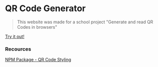 # QR Code Generator

> This website was made for a school project "Generate and read QR Codes in browsers"

[Try it out!](https://bluewolf787.github.io/qrcodegenerator)

### Recources
[NPM Package - QR Code Styling](https://www.npmjs.com/package/qr-code-styling)
